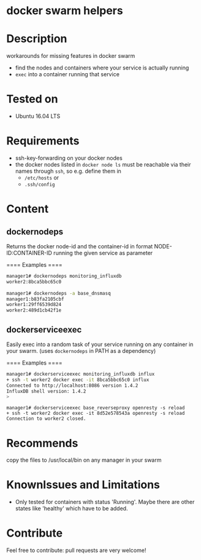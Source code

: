 docker swarm helpers
====================

Description
===========

workarounds for missing features in docker swarm
  * find the nodes and containers where your service is actually running
  * `exec` into a container running that service

Tested on
=========
  * Ubuntu 16.04 LTS

Requirements
============
  * ssh-key-forwarding on your docker nodes
  * the docker nodes listed in `docker node ls` must be reachable via their names through `ssh`, so e.g. define them in
    * `/etc/hosts` or
    * `.ssh/config`

Content
=======

dockernodeps
------------
Returns the docker node-id and the container-id in format NODE-ID:CONTAINER-ID running the given service as parameter

==== Examples ====

```bash
manager1# dockernodeps monitoring_influxdb
worker2:8bca5bbc65c0
  
manager1# dockernodeps -a base_dnsmasq
manager1:b83fa2105cbf
worker1:29ff6539d824
worker2:489d1cb42f1e
 ```

dockerserviceexec 
-----------------

Easily exec into a random task of your service running on any container in your swarm. (uses `dockernodeps` in PATH as a dependency)

==== Examples ====

```bash
manager1# dockerserviceexec monitoring_influxdb influx
+ ssh -t worker2 docker exec -it 8bca5bbc65c0 influx
Connected to http://localhost:8086 version 1.4.2
InfluxDB shell version: 1.4.2
> 
```

```
manager1# dockerserviceexec base_reverseproxy openresty -s reload
+ ssh -t worker2 docker exec -it 8d52e578543a openresty -s reload
Connection to worker2 closed.
```

Recommends
==========
copy the files to /usr/local/bin on any manager in your swarm

KnownIssues and Limitations
============================

  * Only tested for containers with status 'Running'. Maybe there are other states like 'healthy' which have to be added.

Contribute
===========
Feel free to contribute: pull requests are very welcome!

